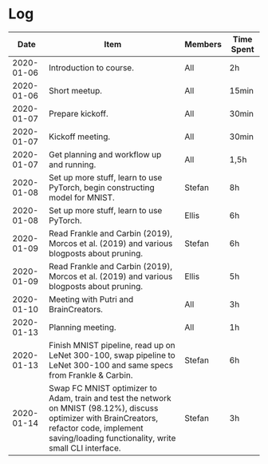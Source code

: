 # Log

| Date       | Item                                                                                                                                                                                                   | Members | Time Spent |
|------------|--------------------------------------------------------------------------------------------------------------------------------------------------------------------------------------------------------|---------|------------|
| 2020-01-06 | Introduction to course.                                                                                                                                                                                | All     | 2h         |
| 2020-01-06 | Short meetup.                                                                                                                                                                                          | All     | 15min      |
| 2020-01-07 | Prepare kickoff.                                                                                                                                                                                       | All     | 30min      |
| 2020-01-07 | Kickoff meeting.                                                                                                                                                                                       | All     | 30min      |
| 2020-01-07 | Get planning and workflow up and running.                                                                                                                                                              | All     | 1,5h       |
| 2020-01-08 | Set up more stuff, learn to use PyTorch, begin constructing model for MNIST.                                                                                                                           | Stefan  | 8h         |
| 2020-01-08 | Set up more stuff, learn to use PyTorch.                                                                                                                                                               | Ellis   | 6h         |
| 2020-01-09 | Read Frankle and Carbin (2019), Morcos et al. (2019) and various blogposts about pruning.                                                                                                              | Stefan  | 6h         |
| 2020-01-09 | Read Frankle and Carbin (2019), Morcos et al. (2019) and various blogposts about pruning.                                                                                                              | Ellis   | 5h         |
| 2020-01-10 | Meeting with Putri and BrainCreators.                                                                                                                                                                  | All     | 3h         |
| 2020-01-13 | Planning meeting.                                                                                                                                                                                      | All     | 1h         |
| 2020-01-13 | Finish MNIST pipeline, read up on LeNet 300-100, swap pipeline to LeNet 300-100 and same specs from Frankle & Carbin.                                                                                  | Stefan  | 6h         |
| 2020-01-14 | Swap FC MNIST optimizer to Adam, train and test the network on MNIST (98.12%), discuss optimizer with BrainCreators, refactor code, implement saving/loading functionality, write small CLI interface. | Stefan  | 3h         |
